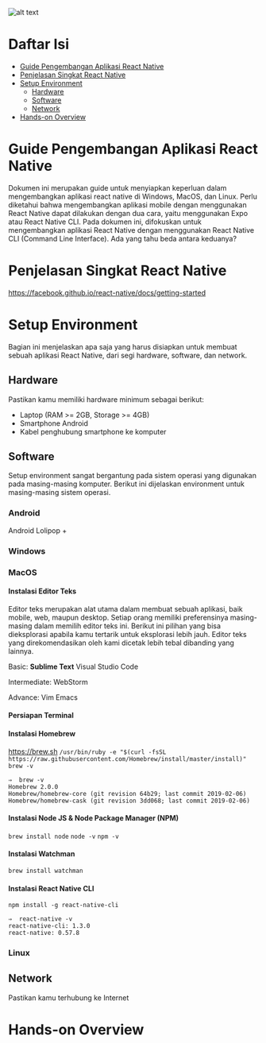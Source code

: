 ![alt text][tllogo]

Daftar Isi
=====================
* [Guide Pengembangan Aplikasi React Native](#guide-pengembangan-aplikasi-react-native)
* [Penjelasan Singkat React Native](#penjelasan-singkat-react-native)
* [Setup Environment](#setup-environment)
    * [Hardware](#hardware)
    * [Software](#software)
    * [Network](#network)
* [Hands-on Overview](#hands-on-overview)

# Guide Pengembangan Aplikasi React Native

Dokumen ini merupakan guide untuk menyiapkan keperluan dalam mengembangkan aplikasi react native di Windows, MacOS, dan Linux. Perlu diketahui bahwa mengembangkan aplikasi mobile dengan menggunakan React Native dapat dilakukan dengan dua cara, yaitu menggunakan Expo atau React Native CLI. Pada dokumen ini, difokuskan untuk mengembangkan aplikasi React Native dengan menggunakan React Native CLI (Command Line Interface). Ada yang tahu beda antara keduanya?

# Penjelasan Singkat React Native

https://facebook.github.io/react-native/docs/getting-started

# Setup Environment

Bagian ini menjelaskan apa saja yang harus disiapkan untuk membuat sebuah aplikasi React Native, dari segi hardware, software, dan network.

## Hardware

Pastikan kamu memiliki hardware minimum sebagai berikut:

* Laptop (RAM >= 2GB, Storage >= 4GB)
* Smartphone Android
* Kabel penghubung smartphone ke komputer

## Software

Setup environment sangat bergantung pada sistem operasi yang digunakan pada masing-masing komputer. Berikut ini dijelaskan environment untuk masing-masing sistem operasi.

### Android

Android Lolipop +

### Windows

### MacOS

#### Instalasi Editor Teks
Editor teks merupakan alat utama dalam membuat sebuah aplikasi, baik mobile, web, maupun desktop. Setiap orang memiliki preferensinya masing-masing dalam memilih editor teks ini. Berikut ini pilihan yang bisa dieksplorasi apabila kamu tertarik untuk eksplorasi lebih jauh. Editor teks yang direkomendasikan oleh kami dicetak lebih tebal dibanding yang lainnya.

Basic:
**Sublime Text**
Visual Studio Code

Intermediate:
WebStorm

Advance:
Vim
Emacs

#### Persiapan Terminal
#### Instalasi Homebrew
https://brew.sh
```/usr/bin/ruby -e "$(curl -fsSL https://raw.githubusercontent.com/Homebrew/install/master/install)"```
```brew -v```
```
⇒  brew -v
Homebrew 2.0.0
Homebrew/homebrew-core (git revision 64b29; last commit 2019-02-06)
Homebrew/homebrew-cask (git revision 3dd068; last commit 2019-02-06)
```
#### Instalasi Node JS & Node Package Manager (NPM)
```brew install node```
```node -v```
```npm -v```

#### Instalasi Watchman
```brew install watchman```

#### Instalasi React Native CLI
```npm install -g react-native-cli```
```
⇒  react-native -v
react-native-cli: 1.3.0
react-native: 0.57.8
```

### Linux

## Network
Pastikan kamu terhubung ke Internet

# Hands-on Overview

[tllogo]: https://i.imgur.com/hLjs5wq.png "techlab Logo"
